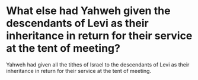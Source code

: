 # What else had Yahweh given the descendants of Levi as their inheritance in return for their service at the tent of meeting?

Yahweh had given all the tithes of Israel to the descendants of Levi as their inheritance in return for their service at the tent of meeting.
